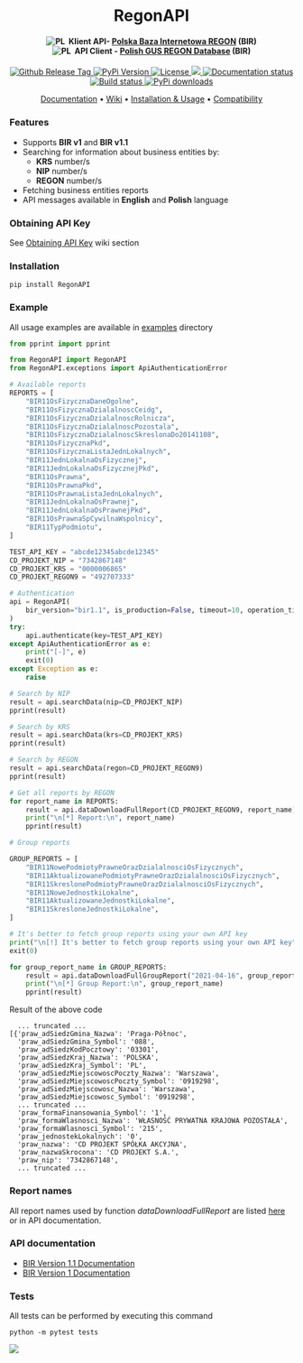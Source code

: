 <h1 align="center">
  <a>
    RegonAPI
  </a>
  <br>
</h1>

<h4 align="center">
  <img src="https://rolzwy7.github.io/cdn/flags/pl.png" alt="PL">
    &nbsp;Klient API- <a href="https://api.stat.gov.pl/Home/RegonApi">Polska Baza Internetowa REGON</a> (BIR)
  <br>
  <img src="https://rolzwy7.github.io/cdn/flags/en.png" alt="PL">
    &nbsp;API Client - <a href="https://api.stat.gov.pl/Home/RegonApi">Polish GUS REGON Database</a> (BIR)
</h4>

<p align="center">
  <a href="https://github.com/rolzwy7/RegonAPI/releases">
    <img src="https://img.shields.io/github/tag/rolzwy7/RegonAPI.svg" alt="Github Release Tag">
  </a>
  <a href="https://pypi.org/project/RegonAPI/">
    <img src="https://img.shields.io/pypi/v/RegonAPI.svg" alt="PyPi Version">
  </a>
  <a href="LICENSE">
    <img src="https://img.shields.io/github/license/rolzwy7/RegonAPI.svg" alt="License">
  </a>
  <a href="https://github.com/rolzwy7/RegonAPI/issues?utf8=%E2%9C%93&q=is%3Aissue+is%3Aclosed" alt="Closed issues">
    <img src="https://img.shields.io/github/issues-closed-raw/rolzwy7/RegonAPI.svg">
  </a>
  <a href='https://regonapi.readthedocs.io/en/latest/?badge=latest'>
    <img src='https://readthedocs.org/projects/regonapi/badge/?version=latest' alt='Documentation status' />
  </a>
  <a href='#travis'>
    <img src='https://img.shields.io/travis/com/rolzwy7/RegonAPI.svg' alt='Build status' />
  </a>
  <a href='#pypi_downloads'>
    <img src='https://img.shields.io/pypi/dm/RegonAPI' alt='PyPi downloads' />
  </a>
</p>

<p align="center">
  <a href="https://regonapi.readthedocs.io/en/latest/">Documentation</a> •
  <a href="https://github.com/rolzwy7/RegonAPI/wiki">Wiki</a> •
  <a href="https://github.com/rolzwy7/RegonAPI/wiki/Installation-&-Usage">Installation & Usage</a> •
  <a href="https://github.com/rolzwy7/RegonAPI/wiki/Compatibility">Compatibility</a>
</p>


### Features
- Supports **BIR v1** and **BIR v1.1**
- Searching for information about business entities by:
  - **KRS** number/s
  - **NIP** number/s
  - **REGON** number/s
- Fetching business entities reports
- API messages available in **English** and **Polish** language

### Obtaining API Key
See [Obtaining API Key](https://github.com/rolzwy7/RegonAPI/wiki/Obtaining-API-Key) wiki section

### Installation

```
pip install RegonAPI
```

### Example
All usage examples are available in [examples](https://github.com/rolzwy7/RegonAPI/tree/master/examples) directory
```python
from pprint import pprint

from RegonAPI import RegonAPI
from RegonAPI.exceptions import ApiAuthenticationError

# Available reports
REPORTS = [
    "BIR11OsFizycznaDaneOgolne",
    "BIR11OsFizycznaDzialalnoscCeidg",
    "BIR11OsFizycznaDzialalnoscRolnicza",
    "BIR11OsFizycznaDzialalnoscPozostala",
    "BIR11OsFizycznaDzialalnoscSkreslonaDo20141108",
    "BIR11OsFizycznaPkd",
    "BIR11OsFizycznaListaJednLokalnych",
    "BIR11JednLokalnaOsFizycznej",
    "BIR11JednLokalnaOsFizycznejPkd",
    "BIR11OsPrawna",
    "BIR11OsPrawnaPkd",
    "BIR11OsPrawnaListaJednLokalnych",
    "BIR11JednLokalnaOsPrawnej",
    "BIR11JednLokalnaOsPrawnejPkd",
    "BIR11OsPrawnaSpCywilnaWspolnicy",
    "BIR11TypPodmiotu",
]

TEST_API_KEY = "abcde12345abcde12345"
CD_PROJEKT_NIP = "7342867148"
CD_PROJEKT_KRS = "0000006865"
CD_PROJEKT_REGON9 = "492707333"

# Authentication
api = RegonAPI(
    bir_version="bir1.1", is_production=False, timeout=10, operation_timeout=10
)
try:
    api.authenticate(key=TEST_API_KEY)
except ApiAuthenticationError as e:
    print("[-]", e)
    exit(0)
except Exception as e:
    raise

# Search by NIP
result = api.searchData(nip=CD_PROJEKT_NIP)
pprint(result)

# Search by KRS
result = api.searchData(krs=CD_PROJEKT_KRS)
pprint(result)

# Search by REGON
result = api.searchData(regon=CD_PROJEKT_REGON9)
pprint(result)

# Get all reports by REGON
for report_name in REPORTS:
    result = api.dataDownloadFullReport(CD_PROJEKT_REGON9, report_name)
    print("\n[*] Report:\n", report_name)
    pprint(result)

# Group reports

GROUP_REPORTS = [
    "BIR11NowePodmiotyPrawneOrazDzialalnosciOsFizycznych",
    "BIR11AktualizowanePodmiotyPrawneOrazDzialalnosciOsFizycznych",
    "BIR11SkreslonePodmiotyPrawneOrazDzialalnosciOsFizycznych",
    "BIR11NoweJednostkiLokalne",
    "BIR11AktualizowaneJednostkiLokalne",
    "BIR11SkresloneJednostkiLokalne",
]

# It's better to fetch group reports using your own API key
print("\n[!] It's better to fetch group reports using your own API key")
exit(0)

for group_report_name in GROUP_REPORTS:
    result = api.dataDownloadFullGroupReport("2021-04-16", group_report_name)
    print("\n[*] Group Report:\n", group_report_name)
    pprint(result)
```

Result of the above code

```
  ... truncated ...
[{'praw_adSiedzGmina_Nazwa': 'Praga-Północ',
  'praw_adSiedzGmina_Symbol': '088',
  'praw_adSiedzKodPocztowy': '03301',
  'praw_adSiedzKraj_Nazwa': 'POLSKA',
  'praw_adSiedzKraj_Symbol': 'PL',
  'praw_adSiedzMiejscowoscPoczty_Nazwa': 'Warszawa',
  'praw_adSiedzMiejscowoscPoczty_Symbol': '0919298',
  'praw_adSiedzMiejscowosc_Nazwa': 'Warszawa',
  'praw_adSiedzMiejscowosc_Symbol': '0919298',
  ... truncated ...
  'praw_formaFinansowania_Symbol': '1',
  'praw_formaWlasnosci_Nazwa': 'WŁASNOŚĆ PRYWATNA KRAJOWA POZOSTAŁA',
  'praw_formaWlasnosci_Symbol': '215',
  'praw_jednostekLokalnych': '0',
  'praw_nazwa': 'CD PROJEKT SPÓŁKA AKCYJNA',
  'praw_nazwaSkrocona': 'CD PROJEKT S.A.',
  'praw_nip': '7342867148',
  ... truncated ...
```

### Report names
All report names used by function <i>dataDownloadFullReport</i> are listed <a href="https://github.com/rolzwy7/RegonAPI/wiki/Report-names">here</a> or in API documentation.

### API documentation
- [BIR Version 1.1 Documentation](https://api.stat.gov.pl/Home/RegonApi)
- [BIR Version 1 Documentation](https://api.stat.gov.pl/Home/RegonApi)

### Tests
All tests can be performed by executing this command
```
python -m pytest tests
```

<img src="http://bit.ly/2xlhl2x">
